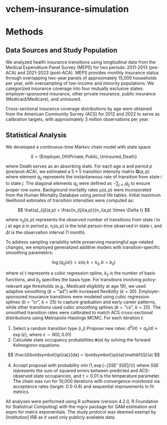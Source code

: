 # vchem-insurance-simulation

# Methods

## Data Sources and Study Population

We analyzed health insurance transitions using longitudinal data from the Medical Expenditure Panel Survey (MEPS) 
for two periods: 2011-2013 (pre-ACA) and 2021-2023 (post-ACA). MEPS provides monthly insurance status through 
overlapping two-year panels of approximately 15,000 households per year, with oversampling of low-income and 
minority populations. We categorized insurance coverage into four mutually exclusive 
states: employer-sponsored insurance, other private insurance, public insurance (Medicaid/Medicare), 
and uninsured. 

Cross-sectional insurance coverage distributions by age were obtained from the American Community Survey (ACS) 
for 2012 and 2022 to serve as calibration targets, with approximately 3 million observations per year.

## Statistical Analysis

We developed a continuous-time Markov chain model with state space 

$$
S = \{\text{Employer}, \text{OthPrivate}, \text{Public}, \text{Uninsured}, \text{Death}\}
$$

where Death serves as an absorbing state. For each age $a$ and period $p$ (pre/post-ACA), we estimated a
$5 \times 5$ transition intensity matrix $\mathbf{Q}(a,p)$ where element $q_{ij}$ represents the 
instantaneous rate of transition from state $i$ to state $j$. The diagonal elements $q_{ii}$ were
defined as $-\sum_{j \neq i} q_{ij}$ to ensure proper row sums. Background mortality rates 
$\mu(a,p)$ were incorporated from the Human Mortality Database using period life tables.
Initial maximum likelihood estimates of transition intensities were computed as:

$$
\hat{q}_{ij}(a,p) = \frac{n_{ij}(a,p)}{n_i(a,p) \times \Delta t}
$$

where $n_{ij}(a,p)$ represents the observed number of transitions from state $i$ to $j$ at age $a$ in period 
$p$, $n_i(a,p)$ is the total person-time observed in state $i$, and $\Delta t$ is the observation interval (1 month).

To address sampling variability while preserving meaningful age-related changes, we employed generalized additive 
models with transition-specific smoothing parameters:

$$
\log(q_{ij}(a)) = s(a; k = k_{ij}, b = b_{ij})
$$

where $s(\cdot)$ represents a cubic regression spline, $k_{ij}$ is the number of basis functions, 
and $b_{ij}$ specifies the basis type. For transitions involving policy-relevant age thresholds (e.g., 
Medicaid eligibility at age 19), we used adaptive smoothing ($b = \text{"ad"}$) with increased flexibility 
($k = 30$). Employer-sponsored insurance transitions were modeled using cubic regression splines 
($b = \text{"cr"}$, $k = 25$) to capture graduation and early career patterns, while other transitions 
used cubic smoothing splines ($b = \text{"cs"}$, $k = 20$).
The smoothed transition rates were calibrated to match ACS cross-sectional distributions using 
Metropolis-Hastings MCMC. For each iteration $t$:

1. Select a random transition type $(i,j)$
Propose new rates: $q^{ij}(a) = q_{ij}(a) \times \exp(\varepsilon)$, where $\varepsilon \sim N(0, 0.01)$
3. Calculate state occupancy probabilities $\boldsymbol{\pi}(a)$ by solving the forward Kolmogorov equations:

$$
\frac{d\boldsymbol{\pi}(a)}{da} = \boldsymbol{\pi}(a)\mathbf{Q}(a)
$$

4. Accept proposal with probability $\min(1, \exp(-[SSE^ - SSE]/\tau))$
where $SSE$ represents the sum of squared errors between predicted and ACS-observed state occupancies, and $\tau = 0.01$ 
is the temperature parameter. The chain was run for 10,000 iterations with convergence monitored via acceptance rates 
(target: 0.5-0.8) and sequential improvements in fit metrics.

All analyses were performed using R software (version 4.2.0, R Foundation for Statistical Computing) with the 
mgcv package for GAM estimation and expm for matrix exponentials. The study protocol was deemed exempt by
[Institution] IRB as it used only publicly available data.
